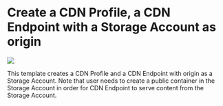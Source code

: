 # Create a CDN Profile, a CDN Endpoint with a Storage Account as origin

<a href="https://portal.azure.com/#create/Microsoft.Template/uri/https%3A%2F%2Fraw.githubusercontent.com%2Fmatheusbertuco%2FAzure%2Fmaster%2Fazuredeploy.json" target="_blank">
    <img src="http://azuredeploy.net/deploybutton.png"/>
</a>

This template creates a CDN Profile and a CDN Endpoint with origin as a Storage Account. Note that user needs to create a public container in the Storage Account in order for CDN Endpoint to serve content from the Storage Account.
